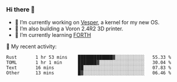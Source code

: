 ### Hi there 👋

<!--
**berkus/berkus** is a ✨ _special_ ✨ repository because its `README.md` (this file) appears on your GitHub profile.

Here are some ideas to get you started:

- 🔭 I’m currently working on ...
- 🌱 I’m currently learning ...
- 👯 I’m looking to collaborate on ...
- 🤔 I’m looking for help with ...
- 💬 Ask me about ...
- 📫 How to reach me: ...
- 😄 Pronouns: ...
- ⚡ Fun fact: ...
-->

- 🔭 I’m currently working on [Vesper](https://github.com/metta-systems/vesper), a kernel for my new OS.
- 🔭 I’m also building a Voron 2.4R2 3D printer.
- 🌱 I’m currently learning [FORTH](http://forth.com/starting-forth/)

💼 My recent activity:

<!--START_SECTION:waka-->

```text
Rust       1 hr 53 mins    █████████████▓░░░░░░░░░░░   55.33 %
TOML       1 hr 1 min      ███████▓░░░░░░░░░░░░░░░░░   30.04 %
Text       16 mins         ██░░░░░░░░░░░░░░░░░░░░░░░   07.83 %
Other      13 mins         █▓░░░░░░░░░░░░░░░░░░░░░░░   06.46 %
```

<!--END_SECTION:waka-->
